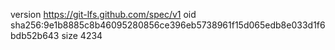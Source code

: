 version https://git-lfs.github.com/spec/v1
oid sha256:9e1b8885c8b46095280856ce396eb5738961f15d065edb8e033d1f6bdb52b643
size 4234
